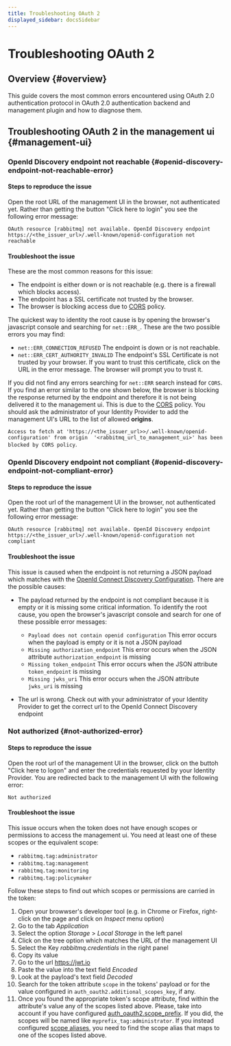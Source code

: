 ```yaml
---
title: Troubleshooting OAuth 2
displayed_sidebar: docsSidebar
---
```

<!--
Copyright (c) 2005-2024 Broadcom. All Rights Reserved. The term "Broadcom" refers to Broadcom Inc. and/or its subsidiaries.

All rights reserved. This program and the accompanying materials
are made available under the terms of the under the Apache License,
Version 2.0 (the "License”); you may not use this file except in compliance
with the License. You may obtain a copy of the License at

https://www.apache.org/licenses/LICENSE-2.0

Unless required by applicable law or agreed to in writing, software
distributed under the License is distributed on an "AS IS" BASIS,
WITHOUT WARRANTIES OR CONDITIONS OF ANY KIND, either express or implied.
See the License for the specific language governing permissions and
limitations under the License.
-->

# Troubleshooting OAuth 2

## Overview {#overview}

This guide covers the most common errors encountered using OAuth 2.0 authentication protocol in OAuth 2.0 authentication backend and management plugin and how to diagnose them.

## Troubleshooting OAuth 2 in the management ui {#management-ui}

### OpenId Discovery endpoint not reachable {#openid-discovery-endpoint-not-reachable-error}

#### Steps to reproduce the issue

Open the root URL of the management UI in the browser, not authenticated yet. 
Rather than getting the button "Click here to login" you see the following error message:

```
OAuth resource [rabbitmq] not available. OpenId Discovery endpoint https://<the_issuer_url>/.well-known/openid-configuration not reachable
```

#### Troubleshoot the issue

These are the most common reasons for this issue:
- The endpoint is either down or is not reachable (e.g. there is a firewall which blocks access).
- The endpoint has a SSL certificate not trusted by the browser. 
- The browser is blocking access due to [CORS](https://en.wikipedia.org/wiki/Cross-origin_resource_sharing) policy.

The quickest way to identity the root cause is by opening the browser's javascript console and searching for `net::ERR_`. These are the two possible errors you may find:
- `net::ERR_CONNECTION_REFUSED` The endpoint is down or is not reachable. 
- `net::ERR_CERT_AUTHORITY_INVALID` The endpoint's SSL Certificate is not trusted by your browser. If you want to trust this certificate, click on the URL in the error message. The browser will prompt you to trust it. 

If you did not find any errors searching for `net::ERR` search instead for `CORS`. If you find an error similar to the one shown below, the browser is blocking the response returned by the endpoint and therefore it is not being delivered it to the management ui. This is due to the [CORS](https://en.wikipedia.org/wiki/Cross-origin_resource_sharing) policy. You should ask the administrator of your Identity Provider to add the management UI's URL to the list of allowed **origins**.  

  `Access to fetch at 'https://<the_issuer_url>>/.well-known/openid-configuration' from origin 
  '<rabbitmq_url_to_management_ui>' has been blocked by CORS policy`. 


### OpenId Discovery endpoint not compliant {#openid-discovery-endpoint-not-compliant-error}

#### Steps to reproduce the issue

Open the root url of the management UI in the browser, not authenticated yet. 
Rather than getting the button "Click here to login" you see the following error message:

```
OAuth resource [rabbitmq] not available. OpenId Discovery endpoint https://<the_issuer_url>/.well-known/openid-configuration not compliant
```

#### Troubleshoot the issue

This issue is caused when the endpoint is not returning a JSON payload which matches with the [OpenId Connect Discovery Configuration](https://openid.net/specs/openid-connect-discovery-1_0.html#ProviderConfig). 
There are the possible causes:
- The payload returned by the endpoint is not compliant because it is empty or it is missing some critical information. To identify the root cause, you open the browser's javascript console and search for one of these possible error messages:
  - `Payload does not contain openid configuration` This error occurs when the payload is empty or it is not a JSON payload
  - `Missing authorization_endpoint` This error occurs when the JSON attribute `authorization_endpoint` is missing
  - `Missing token_endpoint` This error occurs when the JSON attribute `token_endpoint` is missing
  - `Missing jwks_uri` This error occurs when the JSON attribute `jwks_uri` is missing
  
- The url is wrong. Check out with your administrator of your Identity Provider to get the correct url to the OpenId Connect Discovery endpoint


### Not authorized {#not-authorized-error}

#### Steps to reproduce the issue

Open the root url of the management UI in the browser, click on the buttoh "Click here to logon" and enter the credentials requested by your Identity Provider. You are redirected back to the management UI with the following error:

```
Not authorized
```

#### Troubleshoot the issue

This issue occurs when the token does not have enough scopes or permissions to access the management ui. You need at least one of these scopes or the equivalent scope:
- `rabbitmq.tag:administrator`
- `rabbitmq.tag:management`
- `rabbitmq.tag:monitoring`
- `rabbitmq.tag:policymaker`

Follow these steps to find out which scopes or permissions are carried in the token:
1. Open your browwser's developer tool (e.g. in Chrome or Firefox, right-click on the page and click on *Inspect* menu option)
2. Go to the tab *Application*
3. Select the option *Storage* > *Local Storage* in the left panel 
4. Click on the tree option which matches the URL of the management UI 
5. Select the Key *rabbitmq.credentials* in the right panel
6. Copy its value 
7. Go to the url https://jwt.io
8. Paste the value into the text field *Encoded*
9. Look at the payload's text field *Decoded* 
10. Search for the token attribute `scope` in the tokens' payload or for the value configured in `auth_oauth2.additional_scopes_key`, if any. 
11. Once you found the appropriate token's scope attribute, find within the attribute's value any of the scopes listed above. Please, take into account if you have configured [auth_oauth2.scope_prefix](./oauth2#scope-prefix). If you did, the scopes will be named like  `myprefix_tag:administrator`. If you instead configured [scope aliases](./oauth2-examples#use-scope-aliases), you need to find the scope alias that maps to one of the scopes listed above. 

